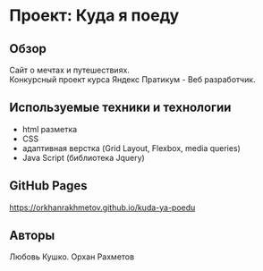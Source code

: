 # Проект: Куда я поеду

## Обзор
Сайт о мечтах и путешествиях.  
Конкурсный проект курса Яндекс Пратикум - Веб разработчик.

## Используемые техники и технологии
- html разметка
- CSS
- адаптивная верстка (Grid Layout, Flexbox, media queries)
- Java Script (библиотека Jquery)

## GitHub Pages
https://orkhanrakhmetov.github.io/kuda-ya-poedu

## Авторы
Любовь Кушко. 
Орхан Рахметов
